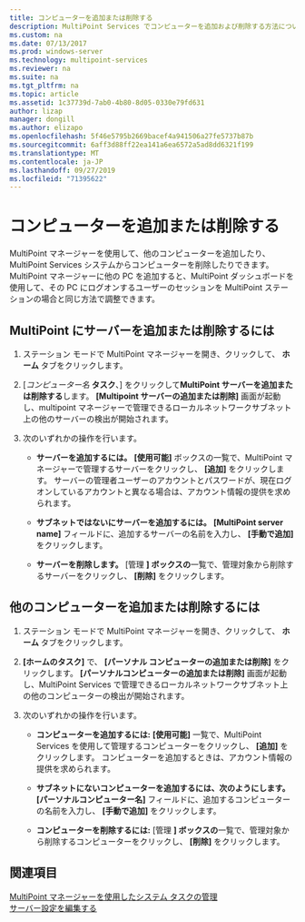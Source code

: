 ```yaml
---
title: コンピューターを追加または削除する
description: MultiPoint Services でコンピューターを追加および削除する方法について説明します。
ms.custom: na
ms.date: 07/13/2017
ms.prod: windows-server
ms.technology: multipoint-services
ms.reviewer: na
ms.suite: na
ms.tgt_pltfrm: na
ms.topic: article
ms.assetid: 1c37739d-7ab0-4b80-8d05-0330e79fd631
author: lizap
manager: dongill
ms.author: elizapo
ms.openlocfilehash: 5f46e5795b2669bacef4a941506a27fe5737b87b
ms.sourcegitcommit: 6aff3d88ff22ea141a6ea6572a5ad8dd6321f199
ms.translationtype: MT
ms.contentlocale: ja-JP
ms.lasthandoff: 09/27/2019
ms.locfileid: "71395622"
---
```

# <a name="add-or-remove-computers"></a>コンピューターを追加または削除する
MultiPoint マネージャーを使用して、他のコンピューターを追加したり、MultiPoint Services システムからコンピューターを削除したりできます。 MultiPoint マネージャーに他の PC を追加すると、MultiPoint ダッシュボードを使用して、その PC にログオンするユーザーのセッションを MultiPoint ステーションの場合と同じ方法で調整できます。  
  
## <a name="to-add-or-remove-servers-in-multipoint"></a>MultiPoint にサーバーを追加または削除するには  
  
1.  ステーション モードで MultiPoint マネージャーを開き、クリックして、 **ホーム**  タブをクリックします。  
  
2.  [*コンピューター名* **タスク**、] をクリックして**MultiPoint サーバーを追加または削除する**します。 **[Multipoint サーバーの追加または削除]** 画面が起動し、multipoint マネージャーで管理できるローカルネットワークサブネット上の他のサーバーの検出が開始されます。  
  
3.  次のいずれかの操作を行います。  
  
    -   **サーバーを追加するには。** **[使用可能]** ボックスの一覧で、MultiPoint マネージャーで管理するサーバーをクリックし、 **[追加]** をクリックします。 サーバーの管理者ユーザーのアカウントとパスワードが、現在ログオンしているアカウントと異なる場合は、アカウント情報の提供を求められます。  
  
    -   **サブネットではないにサーバーを追加するには。** **[MultiPoint server name]** フィールドに、追加するサーバーの名前を入力し、 **[手動で追加]** をクリックします。  
  
    -   **サーバーを削除します。** [管理 **] ボックスの**一覧で、管理対象から削除するサーバーをクリックし、 **[削除]** をクリックします。  
  
## <a name="to-add-or-remove-other-computers"></a>他のコンピューターを追加または削除するには  
  
1.  ステーション モードで MultiPoint マネージャーを開き、クリックして、 **ホーム**  タブをクリックします。  
  
2.  **[ホームのタスク]** で、 **[パーソナル コンピューターの追加または削除]** をクリックします。 **[パーソナルコンピューターの追加または削除]** 画面が起動し、MultiPoint Services で管理できるローカルネットワークサブネット上の他のコンピューターの検出が開始されます。  
  
3.  次のいずれかの操作を行います。  
  
    -   **コンピューターを追加するには:** **[使用可能]** 一覧で、MultiPoint Services を使用して管理するコンピューターをクリックし、 **[追加]** をクリックします。 コンピューターを追加するときは、アカウント情報の提供を求められます。  
  
    -   **サブネットにないコンピューターを追加するには、次のようにします。** **[パーソナルコンピューター名]** フィールドに、追加するコンピューターの名前を入力し、 **[手動で追加]** をクリックします。  
  
    -   **コンピューターを削除するには:** [管理 **] ボックスの**一覧で、管理対象から削除するコンピューターをクリックし、 **[削除]** をクリックします。  
  
## <a name="see-also"></a>関連項目  
[MultiPoint マネージャーを使用したシステム タスクの管理](Manage-System-Tasks-Using-MultiPoint-Manager.md)  
[サーバー設定を編集する](Edit-Server-Settings.md)